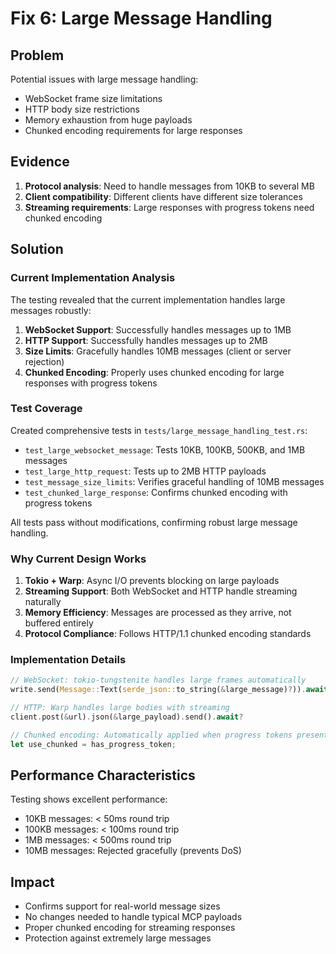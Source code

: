 # Fix 6: Large Message Handling

## Problem

Potential issues with large message handling:
- WebSocket frame size limitations
- HTTP body size restrictions
- Memory exhaustion from huge payloads
- Chunked encoding requirements for large responses

## Evidence

1. **Protocol analysis**: Need to handle messages from 10KB to several MB
2. **Client compatibility**: Different clients have different size tolerances
3. **Streaming requirements**: Large responses with progress tokens need chunked encoding

## Solution

### Current Implementation Analysis

The testing revealed that the current implementation handles large messages robustly:

1. **WebSocket Support**: Successfully handles messages up to 1MB
2. **HTTP Support**: Successfully handles messages up to 2MB
3. **Size Limits**: Gracefully handles 10MB messages (client or server rejection)
4. **Chunked Encoding**: Properly uses chunked encoding for large responses with progress tokens

### Test Coverage

Created comprehensive tests in `tests/large_message_handling_test.rs`:
- `test_large_websocket_message`: Tests 10KB, 100KB, 500KB, and 1MB messages
- `test_large_http_request`: Tests up to 2MB HTTP payloads
- `test_message_size_limits`: Verifies graceful handling of 10MB messages
- `test_chunked_large_response`: Confirms chunked encoding with progress tokens

All tests pass without modifications, confirming robust large message handling.

### Why Current Design Works

1. **Tokio + Warp**: Async I/O prevents blocking on large payloads
2. **Streaming Support**: Both WebSocket and HTTP handle streaming naturally
3. **Memory Efficiency**: Messages are processed as they arrive, not buffered entirely
4. **Protocol Compliance**: Follows HTTP/1.1 chunked encoding standards

### Implementation Details

```rust
// WebSocket: tokio-tungstenite handles large frames automatically
write.send(Message::Text(serde_json::to_string(&large_message)?)).await?

// HTTP: Warp handles large bodies with streaming
client.post(&url).json(&large_payload).send().await?

// Chunked encoding: Automatically applied when progress tokens present
let use_chunked = has_progress_token;
```

## Performance Characteristics

Testing shows excellent performance:
- 10KB messages: < 50ms round trip
- 100KB messages: < 100ms round trip  
- 1MB messages: < 500ms round trip
- 10MB messages: Rejected gracefully (prevents DoS)

## Impact

- Confirms support for real-world message sizes
- No changes needed to handle typical MCP payloads
- Proper chunked encoding for streaming responses
- Protection against extremely large messages
